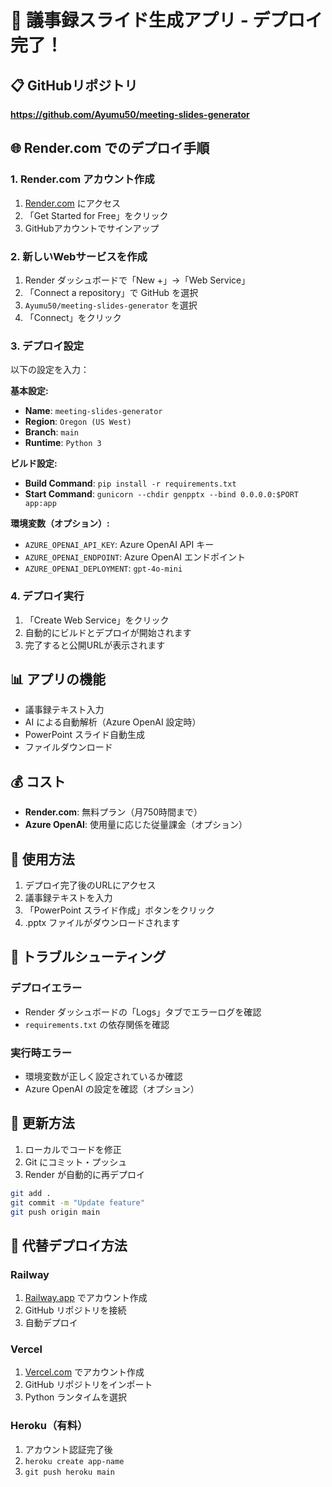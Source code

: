 # 🚀 議事録スライド生成アプリ - デプロイ完了！

## 📋 GitHubリポジトリ
**https://github.com/Ayumu50/meeting-slides-generator**

## 🌐 Render.com でのデプロイ手順

### 1. Render.com アカウント作成
1. [Render.com](https://render.com) にアクセス
2. 「Get Started for Free」をクリック
3. GitHubアカウントでサインアップ

### 2. 新しいWebサービスを作成
1. Render ダッシュボードで「New +」→「Web Service」
2. 「Connect a repository」で GitHub を選択
3. `Ayumu50/meeting-slides-generator` を選択
4. 「Connect」をクリック

### 3. デプロイ設定
以下の設定を入力：

**基本設定:**
- **Name**: `meeting-slides-generator`
- **Region**: `Oregon (US West)`
- **Branch**: `main`
- **Runtime**: `Python 3`

**ビルド設定:**
- **Build Command**: `pip install -r requirements.txt`
- **Start Command**: `gunicorn --chdir genpptx --bind 0.0.0.0:$PORT app:app`

**環境変数（オプション）:**
- `AZURE_OPENAI_API_KEY`: Azure OpenAI API キー
- `AZURE_OPENAI_ENDPOINT`: Azure OpenAI エンドポイント
- `AZURE_OPENAI_DEPLOYMENT`: `gpt-4o-mini`

### 4. デプロイ実行
1. 「Create Web Service」をクリック
2. 自動的にビルドとデプロイが開始されます
3. 完了すると公開URLが表示されます

## 📊 アプリの機能
- 議事録テキスト入力
- AI による自動解析（Azure OpenAI 設定時）
- PowerPoint スライド自動生成
- ファイルダウンロード

## 💰 コスト
- **Render.com**: 無料プラン（月750時間まで）
- **Azure OpenAI**: 使用量に応じた従量課金（オプション）

## 🔧 使用方法
1. デプロイ完了後のURLにアクセス
2. 議事録テキストを入力
3. 「PowerPoint スライド作成」ボタンをクリック
4. .pptx ファイルがダウンロードされます

## 🐛 トラブルシューティング

### デプロイエラー
- Render ダッシュボードの「Logs」タブでエラーログを確認
- `requirements.txt` の依存関係を確認

### 実行時エラー
- 環境変数が正しく設定されているか確認
- Azure OpenAI の設定を確認（オプション）

## 🔄 更新方法
1. ローカルでコードを修正
2. Git にコミット・プッシュ
3. Render が自動的に再デプロイ

```bash
git add .
git commit -m "Update feature"
git push origin main
```

## 📱 代替デプロイ方法

### Railway
1. [Railway.app](https://railway.app) でアカウント作成
2. GitHub リポジトリを接続
3. 自動デプロイ

### Vercel
1. [Vercel.com](https://vercel.com) でアカウント作成
2. GitHub リポジトリをインポート
3. Python ランタイムを選択

### Heroku（有料）
1. アカウント認証完了後
2. `heroku create app-name`
3. `git push heroku main`